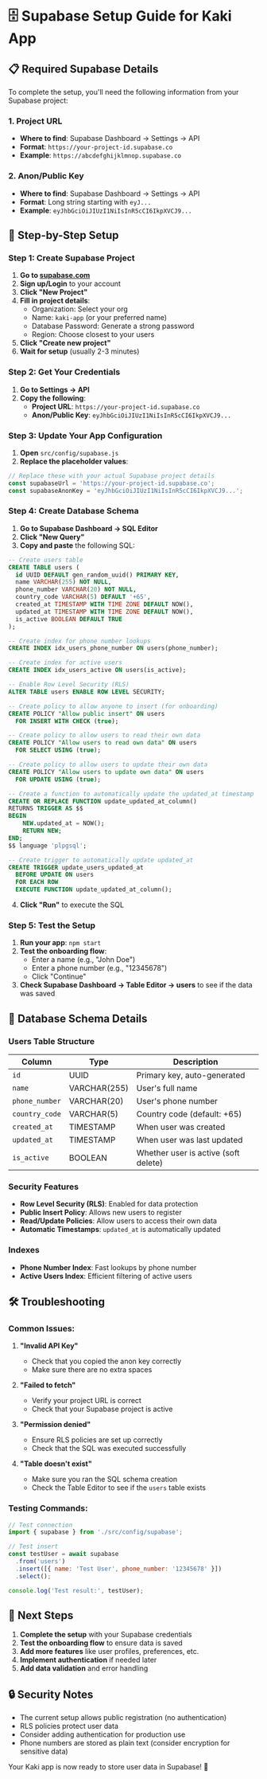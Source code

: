# 🗄️ Supabase Setup Guide for Kaki App

## 📋 Required Supabase Details

To complete the setup, you'll need the following information from your Supabase project:

### 1. Project URL
- **Where to find**: Supabase Dashboard → Settings → API
- **Format**: `https://your-project-id.supabase.co`
- **Example**: `https://abcdefghijklmnop.supabase.co`

### 2. Anon/Public Key
- **Where to find**: Supabase Dashboard → Settings → API
- **Format**: Long string starting with `eyJ...`
- **Example**: `eyJhbGciOiJIUzI1NiIsInR5cCI6IkpXVCJ9...`

## 🚀 Step-by-Step Setup

### Step 1: Create Supabase Project

1. **Go to [supabase.com](https://supabase.com)**
2. **Sign up/Login** to your account
3. **Click "New Project"**
4. **Fill in project details**:
   - Organization: Select your org
   - Name: `kaki-app` (or your preferred name)
   - Database Password: Generate a strong password
   - Region: Choose closest to your users
5. **Click "Create new project"**
6. **Wait for setup** (usually 2-3 minutes)

### Step 2: Get Your Credentials

1. **Go to Settings → API**
2. **Copy the following**:
   - **Project URL**: `https://your-project-id.supabase.co`
   - **Anon/Public Key**: `eyJhbGciOiJIUzI1NiIsInR5cCI6IkpXVCJ9...`

### Step 3: Update Your App Configuration

1. **Open** `src/config/supabase.js`
2. **Replace the placeholder values**:

```javascript
// Replace these with your actual Supabase project details
const supabaseUrl = 'https://your-project-id.supabase.co';
const supabaseAnonKey = 'eyJhbGciOiJIUzI1NiIsInR5cCI6IkpXVCJ9...';
```

### Step 4: Create Database Schema

1. **Go to Supabase Dashboard → SQL Editor**
2. **Click "New Query"**
3. **Copy and paste** the following SQL:

```sql
-- Create users table
CREATE TABLE users (
  id UUID DEFAULT gen_random_uuid() PRIMARY KEY,
  name VARCHAR(255) NOT NULL,
  phone_number VARCHAR(20) NOT NULL,
  country_code VARCHAR(5) DEFAULT '+65',
  created_at TIMESTAMP WITH TIME ZONE DEFAULT NOW(),
  updated_at TIMESTAMP WITH TIME ZONE DEFAULT NOW(),
  is_active BOOLEAN DEFAULT TRUE
);

-- Create index for phone number lookups
CREATE INDEX idx_users_phone_number ON users(phone_number);

-- Create index for active users
CREATE INDEX idx_users_active ON users(is_active);

-- Enable Row Level Security (RLS)
ALTER TABLE users ENABLE ROW LEVEL SECURITY;

-- Create policy to allow anyone to insert (for onboarding)
CREATE POLICY "Allow public insert" ON users
  FOR INSERT WITH CHECK (true);

-- Create policy to allow users to read their own data
CREATE POLICY "Allow users to read own data" ON users
  FOR SELECT USING (true);

-- Create policy to allow users to update their own data
CREATE POLICY "Allow users to update own data" ON users
  FOR UPDATE USING (true);

-- Create a function to automatically update the updated_at timestamp
CREATE OR REPLACE FUNCTION update_updated_at_column()
RETURNS TRIGGER AS $$
BEGIN
    NEW.updated_at = NOW();
    RETURN NEW;
END;
$$ language 'plpgsql';

-- Create trigger to automatically update updated_at
CREATE TRIGGER update_users_updated_at 
  BEFORE UPDATE ON users 
  FOR EACH ROW 
  EXECUTE FUNCTION update_updated_at_column();
```

4. **Click "Run"** to execute the SQL

### Step 5: Test the Setup

1. **Run your app**: `npm start`
2. **Test the onboarding flow**:
   - Enter a name (e.g., "John Doe")
   - Enter a phone number (e.g., "12345678")
   - Click "Continue"
3. **Check Supabase Dashboard → Table Editor → users** to see if the data was saved

## 🔧 Database Schema Details

### Users Table Structure

| Column | Type | Description |
|--------|------|-------------|
| `id` | UUID | Primary key, auto-generated |
| `name` | VARCHAR(255) | User's full name |
| `phone_number` | VARCHAR(20) | User's phone number |
| `country_code` | VARCHAR(5) | Country code (default: +65) |
| `created_at` | TIMESTAMP | When user was created |
| `updated_at` | TIMESTAMP | When user was last updated |
| `is_active` | BOOLEAN | Whether user is active (soft delete) |

### Security Features

- **Row Level Security (RLS)**: Enabled for data protection
- **Public Insert Policy**: Allows new users to register
- **Read/Update Policies**: Allow users to access their own data
- **Automatic Timestamps**: `updated_at` is automatically updated

### Indexes

- **Phone Number Index**: Fast lookups by phone number
- **Active Users Index**: Efficient filtering of active users

## 🛠️ Troubleshooting

### Common Issues:

1. **"Invalid API Key"**
   - Check that you copied the anon key correctly
   - Make sure there are no extra spaces

2. **"Failed to fetch"**
   - Verify your project URL is correct
   - Check that your Supabase project is active

3. **"Permission denied"**
   - Ensure RLS policies are set up correctly
   - Check that the SQL was executed successfully

4. **"Table doesn't exist"**
   - Make sure you ran the SQL schema creation
   - Check the Table Editor to see if the `users` table exists

### Testing Commands:

```javascript
// Test connection
import { supabase } from './src/config/supabase';

// Test insert
const testUser = await supabase
  .from('users')
  .insert([{ name: 'Test User', phone_number: '12345678' }])
  .select();

console.log('Test result:', testUser);
```

## 📱 Next Steps

1. **Complete the setup** with your Supabase credentials
2. **Test the onboarding flow** to ensure data is saved
3. **Add more features** like user profiles, preferences, etc.
4. **Implement authentication** if needed later
5. **Add data validation** and error handling

## 🔒 Security Notes

- The current setup allows public registration (no authentication)
- RLS policies protect user data
- Consider adding authentication for production use
- Phone numbers are stored as plain text (consider encryption for sensitive data)

Your Kaki app is now ready to store user data in Supabase! 🎉
